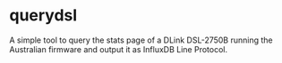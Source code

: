 # querydsl

A simple tool to query the stats page of a DLink DSL-2750B running the Australian firmware and output it as InfluxDB Line Protocol.
